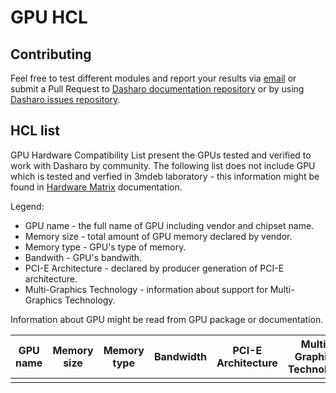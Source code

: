 # GPU HCL

## Contributing

Feel free to test different modules and report your results via
[email](mailto:contact@dasharo.com) or submit a Pull Request to
[Dasharo documentation repository](https://github.com/Dasharo/docs) or by using
[Dasharo issues repository](https://github.com/Dasharo/dasharo-issues/issues).

## HCL list

GPU Hardware Compatibility List present the GPUs tested and verified
to work with Dasharo by community. The following list does not include GPU
which is tested and verfied in 3mdeb laboratory - this information might be
found in [Hardware Matrix](../hardware-matrix.md) documentation.

Legend:
* GPU name - the full name of GPU including vendor and chipset name.
* Memory size - total amount of GPU memory declared by vendor.
* Memory type - GPU's type of memory.
* Bandwith - GPU's bandwith.
* PCI-E Architecture - declared by producer generation of PCI-E architecture.
* Multi-Graphics Technology - information about support for Multi-Graphics
    Technology.

Information about GPU might be read from GPU package or documentation.

| GPU name             | Memory size | Memory type | Bandwidth | PCI-E Architecture | Multi-Graphics Technology |
|:--------------------:|:-----------:|:-----------:|:---------:|:------------------:|:-------------------------:|
|                      |             |             |           |                    |                           |
